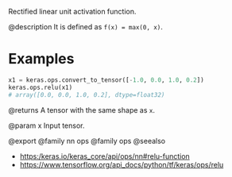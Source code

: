 Rectified linear unit activation function.

@description
It is defined as `f(x) = max(0, x)`.

# Examples
```python
x1 = keras.ops.convert_to_tensor([-1.0, 0.0, 1.0, 0.2])
keras.ops.relu(x1)
# array([0.0, 0.0, 1.0, 0.2], dtype=float32)
```

@returns
A tensor with the same shape as `x`.

@param x
Input tensor.

@export
@family nn ops
@family ops
@seealso
+ <https:/keras.io/keras_core/api/ops/nn#relu-function>
+ <https://www.tensorflow.org/api_docs/python/tf/keras/ops/relu>
